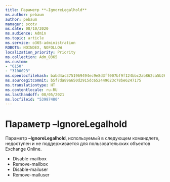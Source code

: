 ```yaml
---
title: Параметр **–IgnoreLegalhold**
ms.author: pebaum
author: pebaum
manager: scotv
ms.date: 08/10/2020
ms.audience: Admin
ms.topic: article
ms.service: o365-administration
ROBOTS: NOINDEX, NOFOLLOW
localization_priority: Priority
ms.collection: Adm_O365
ms.custom:
- "6150"
- "3100023"
ms.openlocfilehash: babd4ac3751969494ec9e8d3ff007bf9f124bbc2ab862ca5b26ce21cee01c3ef
ms.sourcegitcommit: b5f7da89a650d2915dc652449623c78be6247175
ms.translationtype: HT
ms.contentlocale: ru-RU
ms.lasthandoff: 08/05/2021
ms.locfileid: "53987480"
---
```

# <a name="ignorelegalhold-switch"></a>Параметр **–IgnoreLegalhold**

Параметр **–IgnoreLegalhold**, используемый в следующем командлете, недоступен и не поддерживается для пользовательских объектов Exchange Online.

- Disable-mailbox
- Remove-mailbox
- Disable-mailuser
- Remove-mailuser